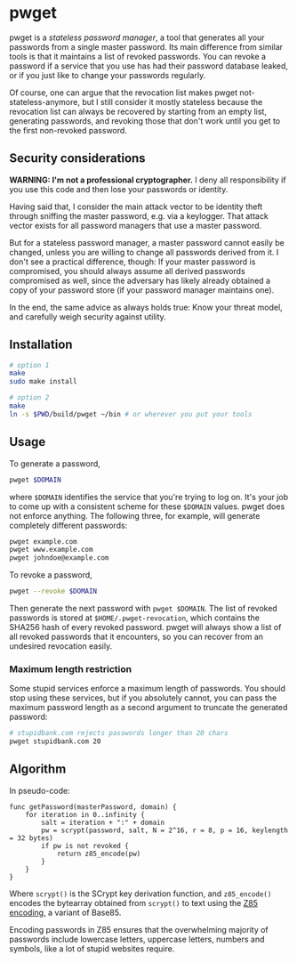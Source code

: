 # pwget

pwget is a *stateless password manager*, a tool that generates all your
passwords from a single master password. Its main difference from similar tools
is that it maintains a list of revoked passwords. You can revoke a password if
a service that you use has had their password database leaked, or if you just
like to change your passwords regularly.

Of course, one can argue that the revocation list makes pwget
not-stateless-anymore, but I still consider it mostly stateless because the
revocation list can always be recovered by starting from an empty list,
generating passwords, and revoking those that don't work until you get to the
first non-revoked password.

## Security considerations

**WARNING: I'm not a professional cryptographer.** I deny all responsibility if
you use this code and then lose your passwords or identity.

Having said that, I consider the main attack vector to be identity theft
through sniffing the master password, e.g. via a keylogger. That attack vector
exists for all password managers that use a master password.

But for a stateless password manager, a master password cannot easily be
changed, unless you are willing to change all passwords derived from it. I
don't see a practical difference, though: If your master password is
compromised, you should always assume all derived passwords compromised as
well, since the adversary has likely already obtained a copy of your password
store (if your password manager maintains one).

In the end, the same advice as always holds true: Know your threat model, and
carefully weigh security against utility.

## Installation

```bash
# option 1
make
sudo make install

# option 2
make
ln -s $PWD/build/pwget ~/bin # or wherever you put your tools
```

## Usage

To generate a password,

```bash
pwget $DOMAIN
```

where `$DOMAIN` identifies the service that you're trying to log on. It's your
job to come up with a consistent scheme for these `$DOMAIN` values. pwget does
not enforce anything. The following three, for example, will generate
completely different passwords:

```bash
pwget example.com
pwget www.example.com
pwget johndoe@example.com
```

To revoke a password,

```bash
pwget --revoke $DOMAIN
```

Then generate the next password with `pwget $DOMAIN`. The list of revoked
passwords is stored at `$HOME/.pwget-revocation`, which contains the SHA256
hash of every revoked password. pwget will always show a list of all revoked
passwords that it encounters, so you can recover from an undesired revocation
easily.

### Maximum length restriction

Some stupid services enforce a maximum length of passwords. You should stop
using these services, but if you absolutely cannot, you can pass the maximum
password length as a second argument to truncate the generated password:

```bash
# stupidbank.com rejects passwords longer than 20 chars
pwget stupidbank.com 20
```

## Algorithm

In pseudo-code:

```
func getPassword(masterPassword, domain) {
    for iteration in 0..infinity {
        salt = iteration + ":" + domain
        pw = scrypt(password, salt, N = 2^16, r = 8, p = 16, keylength = 32 bytes)
        if pw is not revoked {
            return z85_encode(pw)
        }
    }
}
```

Where `scrypt()` is the SCrypt key derivation function, and `z85_encode()`
encodes the bytearray obtained from `scrypt()` to text using the [Z85
encoding](http://rfc.zeromq.org/spec:32/Z85), a variant of Base85.

Encoding passwords in Z85 ensures that the overwhelming majority of passwords
include lowercase letters, uppercase letters, numbers and symbols, like a lot
of stupid websites require.
